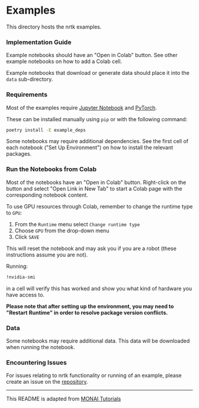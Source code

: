 # Examples
This directory hosts the nrtk examples.

### Implementation Guide
Example notebooks should have an "Open in Colab" button.
See other example notebooks on how to add a Colab cell.

Example notebooks that download or generate data should place it into the
`data` sub-directory.

### Requirements
Most of the examples require [Jupyter Notebook](https://jupyter.org/) and
[PyTorch](https://pytorch.org/).

These can be installed manually using `pip` or with the following command:

```bash
poetry install -E example_deps
```

Some notebooks may require additional dependencies.
See the first cell of each notebook ("Set Up Environment") on how to install
the relevant packages.

### Run the Notebooks from Colab
Most of the notebooks have an "Open in Colab" button.
Right-click on the button and select "Open Link in New Tab" to start a Colab
page with the corresponding notebook content.

To use GPU resources through Colab, remember to change the runtime type to
`GPU`:

1. From the `Runtime` menu select `Change runtime type`
1. Choose `GPU` from the drop-down menu
1. Click `SAVE`

This will reset the notebook and may ask you if you are a robot (these
instructions assume you are not).

Running:

```bash
!nvidia-smi
```

in a cell will verify this has worked and show you what kind of hardware you
have access to.

**Please note that after setting up the environment, you may need to "Restart**
**Runtime" in order to resolve package version conflicts.**

### Data

Some notebooks may require additional data. This data will be downloaded when
running the notebook.

### Encountering Issues

For issues relating to nrtk functionality or running of an example, please
create an issue on the [repository](https://github.com/Kitware/nrtk/issues).

---

This README is adapted from [MONAI Tutorials](https://github.com/Project-MONAI/tutorials)
